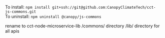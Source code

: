 To install: `npm install git+ssh://git@github.com:CanopyClimateTech/cct-js-commons.git` \
To uninstall: `npm uninstall @canopy/js-commons`

rename to cct-node-microservice-lib
/commons/ directory
/lib/ directory for all apis
